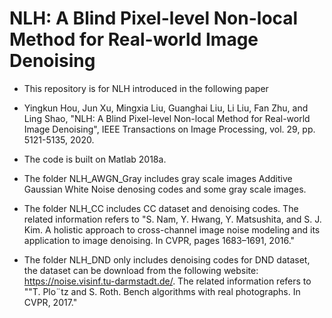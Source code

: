 # NLH: A Blind Pixel-level Non-local Method for Real-world Image Denoising
* This repository is for NLH introduced in the following paper

* Yingkun Hou, Jun Xu, Mingxia Liu, Guanghai Liu, Li Liu, Fan Zhu, and Ling Shao, "NLH: A Blind Pixel-level Non-local 
Method for Real-world Image Denoising", IEEE Transactions on Image Processing, vol. 29, pp. 5121-5135, 2020.

* The code is built on Matlab 2018a.

* The folder NLH_AWGN_Gray includes gray scale images Additive Gaussian White Noise denosing codes and some gray scale images.

* The folder NLH_CC includes CC dataset and denoising codes. The related information refers to "S. Nam, Y. Hwang, Y.  Matsushita, and S. J. Kim. A holistic approach to cross-channel image noise modeling and its application to image
denoising. In CVPR, pages 1683–1691, 2016."

* The folder NLH_DND only includes denoising codes for DND dataset, the dataset can be download from the following website:     https://noise.visinf.tu-darmstadt.de/. The related information refers to ""T.  Plo¨tz  and  S.  Roth.   Bench                                 algorithms  with  real photographs.  In CVPR, 2017."
